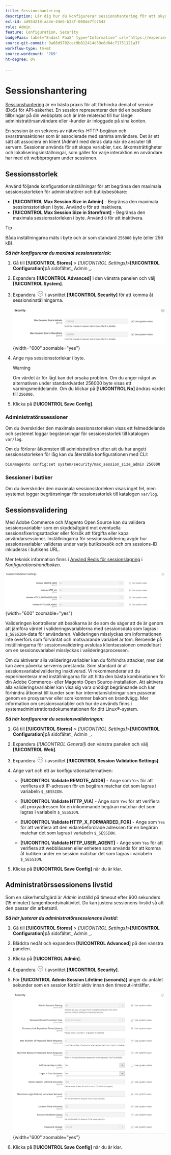 ```yaml
---
title: Sessionshantering
description: Lär dig hur du konfigurerar sessionshantering för att skydda administratören och butiken.
exl-id: ad954218-aa3e-44e6-b23f-008de7fc7543
role: Admin
feature: Configuration, Security
badgePaas: label="Endast PaaS" type="Informative" url="https://experienceleague.adobe.com/en/docs/commerce/user-guides/product-solutions" tooltip="Gäller endast Adobe Commerce i molnprojekt (Adobe-hanterad PaaS-infrastruktur) och lokala projekt."
source-git-commit: 9a68d9702cec9b812414d39e8d04c71751121a37
workflow-type: tm+mt
source-wordcount: '769'
ht-degree: 0%

---
```


# Sessionshantering

[Sessionshantering](https://cheatsheetseries.owasp.org/cheatsheets/Session_Management_Cheat_Sheet.html) är en bästa praxis för att förhindra denial of service (DoS) för API-säkerhet. En session representerar den tid en besökare tillbringar på din webbplats och är inte relaterad till hur länge administratörsanvändare eller -kunder är inloggade på sina konton.

En session är en sekvens av nätverks-HTTP-begäran och svarstransaktioner som är associerade med samma användare. Det är ett sätt att associera en klient (Admin) med deras data när de ansluter till servern. Sessioner används för att skapa variabler, t.ex. åtkomsträttigheter och lokaliseringsinställningar, som gäller för varje interaktion en användare har med ett webbprogram under sessionen.

## Sessionsstorlek

Använd följande konfigurationsinställningar för att begränsa den maximala sessionsstorleken för administratörer och butiksbesökare:

- **[!UICONTROL Max Session Size in Admin]** - Begränsa den maximala sessionsstorleken i byte. Använd `0` för att inaktivera.
- **[!UICONTROL Max Session Size in Storefront]** - Begränsa den maximala sessionsstorleken i byte. Använd `0` för att inaktivera.

>[!TIP]
>
>Båda inställningarna mäts i byte och är som standard `256000` byte (eller 256 kB).

**_Så här konfigurerar du maximal sessionsstorlek:_**

1. Gå till **[!UICONTROL Stores]** > _[!UICONTROL Settings]_>**[!UICONTROL Configuration]**&#x200B;på sidofältet_ Admin _.

1. Expandera **[!UICONTROL Advanced]** i den vänstra panelen och välj **[!UICONTROL System]**.

1. Expandera ![Expansionsväljaren](../assets/icon-display-expand.png) i avsnittet **[!UICONTROL Security]** för att komma åt sessionsinställningarna.

   ![Sessionsinställningar](../configuration-reference/advanced/assets/system-security.png){width="600" zoomable="yes"}

1. Ange nya sessionsstorlekar i byte.

   >[!WARNING]
   >
   >Om värdet är för lågt kan det orsaka problem. Om du anger något av alternativen under standardvärdet 256000 byte visas ett varningsmeddelande. Om du klickar på **[!UICONTROL No]** ändras värdet till `256000`.

1. Klicka på **[!UICONTROL Save Config]**.

### Administratörssessioner

Om du överskrider den maximala sessionsstorleken visas ett felmeddelande och systemet loggar begränsningar för sessionsstorlek till katalogen `var/log`.

Om du förlorar åtkomsten till administratören efter att du har angett sessionsstorleken för låg kan du återställa konfigurationen med CLI:

```bash
bin/magento config:set system/security/max_session_size_admin 256000
```

### Sessioner i butiker

Om du överskrider den maximala sessionsstorleken visas inget fel, men systemet loggar begränsningar för sessionsstorlek till katalogen `var/log`.

## Sessionsvalidering

Med Adobe Commerce och Magento Open Source kan du validera sessionsvariabler som en skyddsåtgärd mot eventuella sessionsfixeringsattacker eller försök att förgifta eller kapa användarsessioner. Inställningarna för sessionsvalidering avgör hur sessionsvariabler valideras under varje butiksbesök och om sessions-ID inkluderas i butikens URL.

Mer teknisk information finns i [Använd Redis för sessionslagring](https://experienceleague.adobe.com/docs/commerce-operations/configuration-guide/cache/redis/redis-session.html) i _Konfigurationshandboken_.

![Allmän konfiguration - Webbsessionsvalidering](../configuration-reference/general/assets/web-session-validation-settings.png){width="600" zoomable="yes"}

Valideringen kontrollerar att besökarna är de som de säger att de är genom att jämföra värdet i valideringsvariablerna med sessionsdata som lagras i `$_SESSION`-data för användaren. Valideringen misslyckas om informationen inte överförs som förväntat och motsvarande variabel är tom. Beroende på inställningarna för sessionsvalidering avslutas klientsessionen omedelbart om en sessionsvariabel misslyckas i valideringsprocessen.

Om du aktiverar alla valideringsvariabler kan du förhindra attacker, men det kan även påverka serverns prestanda. Som standard är all sessionsvariabelvalidering inaktiverad. Vi rekommenderar att du experimenterar med inställningarna för att hitta den bästa kombinationen för din Adobe Commerce- eller Magento Open Source-installation. Att aktivera alla valideringsvariabler kan visa sig vara onödigt begränsande och kan förhindra åtkomst till kunder som har internetanslutningar som passerar genom en proxyserver eller som kommer bakom en brandvägg. Mer information om sessionsvariabler och hur de används finns i systemadministrationsdokumentationen för ditt Linux®-system.

**_Så här konfigurerar du sessionsvalideringen:_**

1. Gå till **[!UICONTROL Stores]** > _[!UICONTROL Settings]_>**[!UICONTROL Configuration]**&#x200B;på sidofältet_ Admin _.

1. Expandera _[!UICONTROL General]_&#x200B;i den vänstra panelen och välj **[!UICONTROL Web]**.

1. Expandera ![Expansionsväljaren](../assets/icon-display-expand.png) i avsnittet **[!UICONTROL Session Validation Settings]**.

1. Ange vart och ett av konfigurationsalternativen:

   - **[!UICONTROL Validate REMOTE_ADDR]** - Ange som `Yes` för att verifiera att IP-adressen för en begäran matchar det som lagras i variabeln `$_SESSION`.

   - **[!UICONTROL Validate HTTP_VIA]** - Ange som `Yes` för att verifiera att proxyadressen för en inkommande begäran matchar det som lagras i variabeln `$_SESSION`.

   - **[!UICONTROL Validate HTTP_X_FORWARDED_FOR]** - Ange som `Yes` för att verifiera att den vidarebefordrade adressen för en begäran matchar det som lagras i variabeln `$_SESSION`.

   - **[!UICONTROL Validate HTTP_USER_AGENT]** - Ange som `Yes` för att verifiera att webbläsaren eller enheten som används för att komma åt butiken under en session matchar det som lagras i variabeln `$_SESSION`.

1. Klicka på **[!UICONTROL Save Config]** när du är klar.

## Administratörssessionens livstid

Som en säkerhetsåtgärd är _Admin_ inställd på timeout efter 900 sekunders (15 minuter) tangentbordsinaktivitet. Du kan justera sessionens livstid så att den passar din arbetsstil.

**_Så här justerar du administratörssessionens livstid:_**

1. Gå till **[!UICONTROL Stores]** > _[!UICONTROL Settings]_>**[!UICONTROL Configuration]**&#x200B;på sidofältet_ Admin _.

1. Bläddra nedåt och expandera **[!UICONTROL Advanced]** på den vänstra panelen.

1. Klicka på **[!UICONTROL Admin]**.

1. Expandera ![Expansionsväljaren](../assets/icon-display-expand.png) i avsnittet **[!UICONTROL Security]**.

1. För **[!UICONTROL Admin Session Lifetime (seconds)]** anger du antalet sekunder som en session förblir aktiv innan den timeout-inträffar.

   ![Avancerad konfiguration - Säkerhetsinställningar för administratör](../configuration-reference/advanced/assets/admin-security.png){width="600" zoomable="yes"}

1. Klicka på **[!UICONTROL Save Config]** när du är klar.
